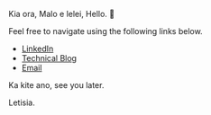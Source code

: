 Kia ora, Malo e lelei, Hello. 🌿

Feel free to navigate using the following links below.

-  <a href="https://www.linkedin.com/in/letisiapangataa/" target="_blank">LinkedIn</a>
-  <a href="https://letisiapangataa.github.io/" target="_blank">Technical Blog</a>
-  <a href="mailto:lpangataa@outlook.com" target="_blank">Email</a>

Ka kite ano, see you later.

Letisia.

<!--
**letisiapangataa/letisiapangataa** is a ✨ _special_ ✨ repository because its `README.md` (this file) appears on your GitHub profile.

Here are some ideas to get you started:

- 🔭 I’m currently working on ...
- 🌱 I’m currently learning ...
- 👯 I’m looking to collaborate on ...
- 🤔 I’m looking for help with ...
- 💬 Ask me about ...
- 📫 How to reach me: ...
- 😄 Pronouns: ...
- ⚡ Fun fact: ...
-->
